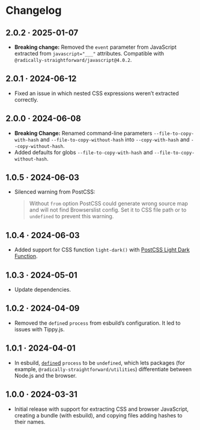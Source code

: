 # Changelog

## 2.0.2 · 2025-01-07

- **Breaking change:** Removed the `event` parameter from JavaScript extracted from `javascript="___"` attributes. Compatible with `@radically-straightforward/javascript@4.0.2`.

## 2.0.1 · 2024-06-12

- Fixed an issue in which nested CSS expressions weren’t extracted correctly.

## 2.0.0 · 2024-06-08

- **Breaking Change:** Renamed command-line parameters `--file-to-copy-with-hash` and `--file-to-copy-without-hash` into `--copy-with-hash` and `--copy-without-hash`.
- Added defaults for globs `--file-to-copy-with-hash` and `--file-to-copy-without-hash`.

## 1.0.5 · 2024-06-03

- Silenced warning from PostCSS:

  > Without `from` option PostCSS could generate wrong source map and will not find Browserslist config. Set it to CSS file path or to `undefined` to prevent this warning.

## 1.0.4 · 2024-06-03

- Added support for CSS function `light-dark()` with [PostCSS Light Dark Function](https://github.com/csstools/postcss-plugins/tree/88bdf6b0a1411d863c43f6c1b990e09a300a8811/plugins/postcss-light-dark-function).

## 1.0.3 · 2024-05-01

- Update dependencies.

## 1.0.2 · 2024-04-09

- Removed the `define`d `process` from esbuild’s configuration. It led to issues with Tippy.js.

## 1.0.1 · 2024-04-01

- In esbuild, [`define`d](https://esbuild.github.io/api/#define) `process` to be `undefined`, which lets packages (for example, `@radically-straightforward/utilities`) differentiate between Node.js and the browser.

## 1.0.0 · 2024-03-31

- Initial release with support for extracting CSS and browser JavaScript, creating a bundle (with esbuild), and copying files adding hashes to their names.
